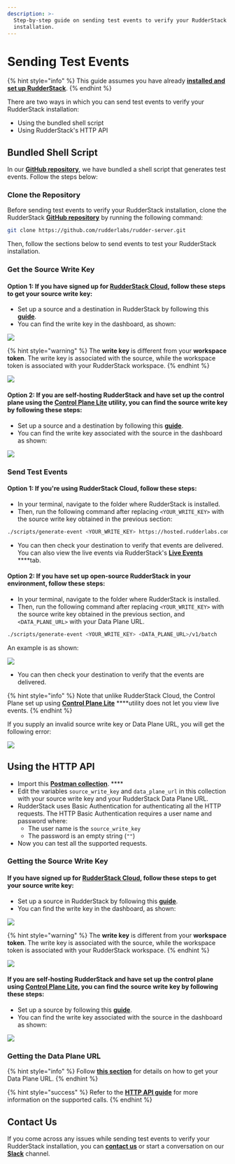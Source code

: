 ```yaml
---
description: >-
  Step-by-step guide on sending test events to verify your RudderStack
  installation.
---
```


# Sending Test Events

{% hint style="info" %}
This guide assumes you have already [**installed and set up RudderStack**](./).
{% endhint %}

There are two ways in which you can send test events to verify your RudderStack installation:

* Using the bundled shell script
* Using RudderStack's HTTP API

## Bundled Shell Script

In our [**GitHub repository**](https://github.com/rudderlabs/rudder-server), we have bundled a shell script that generates test events. Follow the steps below:

### Clone the Repository

Before sending test events to verify your RudderStack installation, clone the RudderStack [**GitHub repository**](https://github.com/rudderlabs/rudder-server) by running the following command:

```bash
git clone https://github.com/rudderlabs/rudder-server.git
```

Then, follow the sections below to send events to test your RudderStack installation.

### Get the Source Write Key

#### **Option 1: If you have signed up for** [**RudderStack Cloud**](https://app.rudderstack.com/)**, follow these steps to get your source write key:**

* Set up a source and a destination in RudderStack by following this [**guide**](../../connections/adding-source-and-destination-rudderstack.md). 
* You can find the write key in the dashboard, as shown:

![](../../.gitbook/assets/screen-shot-2021-07-01-at-5.27.53-pm.png)

{% hint style="warning" %}
The **write key** is different from your **workspace token**. The write key is associated with the source, while the workspace token is associated with your RudderStack workspace.
{% endhint %}

![](../../.gitbook/assets/screen-shot-2021-07-01-at-5.29.03-pm.png)

#### **Option 2: If you are self-hosting RudderStack and have set up the control plane using the** [**Control Plane Lite**](../control-plane-lite.md) ****utility**, you can find the source write key by following these steps:**

* Set up a source and a destination by following this [**guide**](../../connections/adding-source-and-destination-rudderstack.md). 
* You can find the write key associated with the source in the dashboard as shown:

![](../../.gitbook/assets/writekey.jpg)

### Send Test Events

#### Option 1: If you're using RudderStack Cloud, follow these steps:

* In your terminal, navigate to the folder where RudderStack is installed. 
* Then, run the following command after replacing `<YOUR_WRITE_KEY>` with the source write key obtained in the previous section:

```bash
./scripts/generate-event <YOUR_WRITE_KEY> https://hosted.rudderlabs.com/v1/batch
```

* You can then check your destination to verify that events are delivered. You can also view the live events via RudderStack's [**Live Events**](../../user-guides/how-to-guides/live-destination-event-debugger.md) ****tab.

#### Option 2: If you have set up open-source RudderStack in your environment, follow these steps:

* In your terminal, navigate to the folder where RudderStack is installed. 
* Then, run the following command after replacing `<YOUR_WRITE_KEY>` with the source write key obtained in the previous section, and `<DATA_PLANE_URL>` with your Data Plane URL.

```bash
./scripts/generate-event <YOUR_WRITE_KEY> <DATA_PLANE_URL>/v1/batch
```

An example is as shown:

![](../../.gitbook/assets/test-event%20%281%29.jpg)

* You can then check your destination to verify that the events are delivered.

{% hint style="info" %}
Note that unlike RudderStack Cloud, the Control Plane set up using [**Control Plane Lite**](../control-plane-lite.md) ****utility does not let you view live events.
{% endhint %}

If you supply an invalid source write key or Data Plane URL, you will get the following error:

![](../../.gitbook/assets/error.jpg)

## Using the HTTP API

* Import this [**Postman collection**](https://www.getpostman.com/collections/480307c55ad2b9dd4e27). ****
* Edit the variables `source_write_key` and `data_plane_url` in this collection with your source write key and your RudderStack Data Plane URL. 
* RudderStack uses Basic Authentication for authenticating all the HTTP requests. The HTTP Basic Authentication requires a user name and password where: 
  * The user name is the `source_write_key`
  * The password is an empty string \(`""`\) 
* Now you can test all the supported requests.

### Getting the Source Write Key

#### **If you have signed up for** [**RudderStack Cloud**](https://app.rudderstack.com/)**, follow these steps to get your source write key:**

* Set up a source in RudderStack by following this [**guide**](../../connections/adding-source-and-destination-rudderstack.md). 
* You can find the write key in the dashboard, as shown:

![](../../.gitbook/assets/screen-shot-2021-07-01-at-5.27.53-pm.png)

{% hint style="warning" %}
The **write key** is different from your **workspace token**. The write key is associated with the source, while the workspace token is associated with your RudderStack workspace.
{% endhint %}

![](../../.gitbook/assets/screen-shot-2021-07-01-at-5.29.03-pm.png)

#### **If you are self-hosting RudderStack and have set up the control plane using** [**Control Plane Lite**](../control-plane-lite.md)**, you can find the source write key by following these steps:**

* Set up a source by following this [**guide**](../../connections/adding-source-and-destination-rudderstack.md). 
* You can find the write key associated with the source in the dashboard as shown:

![](../../.gitbook/assets/writekey.jpg)

### Getting the Data Plane URL

{% hint style="info" %}
Follow [**this section**](https://docs.rudderstack.com/get-started/installing-and-setting-up-rudderstack#what-is-a-data-plane-url-where-do-i-get-it) for details on how to get your Data Plane URL.
{% endhint %}

{% hint style="success" %}
Refer to the [**HTTP API guide**](https://docs.rudderstack.com/rudderstack-api/http-api-specification) for more information on the supported calls.
{% endhint %}

## Contact Us

If you come across any issues while sending test events to verify your RudderStack installation, you can [**contact us**](mailto:%20docs@rudderstack.com) or start a conversation on our [**Slack**](https://rudderstack.com/join-rudderstack-slack-community) channel.


